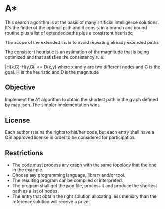 # A*
This search algorithm is at the basis of many artificial intelligence solutions. It's the finder of the optimal path and it consist in a branch and bound routine plus a list of extended paths plus a consistent heuristic.

The scope of the extended list is to avoid repeating already extended paths

The consistent heuristic is an estimation of the magnitude that is being optimized and that satisfies the consistency rule:

|H(x,G)-H(y,G)| <= D(x,y) where x and y are two different nodes and G is the goal. H is the heuristic and D is the magnitude

## Objective
Implement the A* algorithm to obtain the shortest path in the graph defined by map.json. The simpler implementation wins.

## License
Each author retains the rights to his/her code, but each entry shall have a OSI approved license in order to be considered for participation.

## Restrictions
- The code must process any graph with the same topology that the one in the example.
- Choose any programming language, library and/or tool.
- The resulting program can be compiled or interpreted.
- The program shall get the json file, process it and produce the shortest path as a list of nodes.
- The entry that obtain the right solution allocating less memory than the reference solution will receive a prize.
